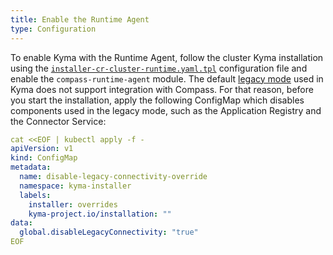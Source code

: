 ```yaml
---
title: Enable the Runtime Agent
type: Configuration
---
```


<!-- Can we rephrase this as instructions with steps? -->


To enable Kyma with the Runtime Agent, follow the cluster Kyma installation using the [`installer-cr-cluster-runtime.yaml.tpl`](https://github.com/kyma-project/kyma/blob/master/installation/resources/installer-cr-cluster-runtime.yaml.tpl) configuration file and enable the `compass-runtime-agent` module. The default [legacy mode](#architecture-application-connector-components-application-operator) used in Kyma does not support integration with Compass. For that reason, before you start the installation, apply the following ConfigMap which disables components used in the legacy mode, such as the Application Registry and the Connector Service:

```yaml
cat <<EOF | kubectl apply -f -
apiVersion: v1
kind: ConfigMap
metadata:
  name: disable-legacy-connectivity-override
  namespace: kyma-installer
  labels:
    installer: overrides
    kyma-project.io/installation: ""
data:
  global.disableLegacyConnectivity: "true"
EOF
```
